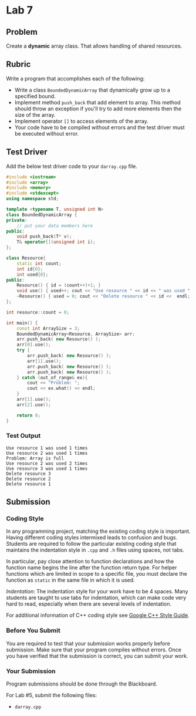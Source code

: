 # Lab 7

## Problem

Create a **dynamic** array class. That allows handling of shared resources.

## Rubric

Write a program that accomplishes each of the following:

- Write a class `BoundedDynamicArray` that dynamically grow up to a specified bound.
- Implement method `push_back` that add element to array. This method should throw an exception if you'll try to add more elements then the size of the array.
- Implement operator `[]` to access elements of the array.
- Your code have to be compiled without errors and the test driver must be executed without error.


## Test Driver

Add the below test driver code to your `darray.cpp` file.

```c++
#include <iostream>
#include <array>
#include <memory>
#include <stdexcept>
using namespace std;

template <typename T, unsigned int N>
class BoundedDynamicArray {
private:
    // put your data members here
public:
    void push_back(T* v);
    T& operator[](unsigned int i);
};

class Resource{
    static int count;
    int id{0};
    int used{0};
public:
    Resource() { id = (count++)+1; }
    void use() { used++; cout << "Use resource " << id << " was used " << used << " times" << endl; }
    ~Resource() { used = 0; cout << "Delete resource " << id <<  endl; }
};

int resource::count = 0;

int main() {
    const int ArraySize = 3;
    BoundedDynamicArray<Resource, ArraySize> arr;
    arr.push_back( new Resource() );
    arr[0].use();
    try {
        arr.push_back( new Resource() );
        arr[1].use();
        arr.push_back( new Resource() );
        arr.push_back( new Resource() );
    } catch (out_of_range& ex){
        cout << "Problem: ";
        cout << ex.what() << endl;
    }
    arr[1].use();
    arr[2].use();

    return 0;
}
```

### Test Output
```
Use resource 1 was used 1 times
Use resource 2 was used 1 times
Problem: Array is full
Use resource 2 was used 2 times
Use resource 3 was used 1 times
Delete resource 3
Delete resource 2
Delete resource 1
```

## Submission

### Coding Style

In any programming project, matching the existing coding style is important. Having different coding styles intermixed leads to confusion and bugs. Students are required to follow the particular existing coding style that maintains the indentation style in `.cpp` and `.h` files using spaces, not tabs.

In particular, pay close attention to function declarations and how the function name begins the line after the function return type. For helper functions which are limited in scope to a specific file, you must declare the function as `static` in the same file in which it is used.

*Indentation*: The indentation style for your work have to be 4 spaces. Many students are taught to use tabs for indentation, which can make code very hard to read, especially when there are several levels of indentation.

For additional information of C++ coding style see [Google C++ Style Guide](https://google.github.io/styleguide/cppguide.html).

### Before You Submit

You are required to test that your submission works properly before submission. Make sure that your program compiles without errors. Once you have verified that the submission is correct, you can submit your work.


### Your Submission

Program submissions should be done through the Blackboard.

For Lab #5, submit the following files:

- `darray.cpp`
